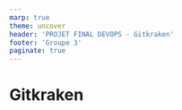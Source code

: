 ```yaml
---
marp: true
theme: uncover
header: 'PROJET FINAL DEVOPS - Gitkraken'
footer: 'Groupe 3'
paginate: true
---
```


# Gitkraken
